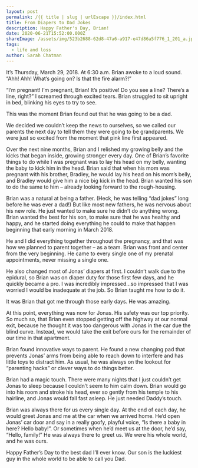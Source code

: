 ```yaml
---
layout: post
permalink: /{{ title | slug | urlEscape }}/index.html
title: From Diapers to Dad Jokes
description: Happy Father's Day, Brian!
date: 2020-06-21T15:52:00.000Z
shareImage: /assets/img/523b2688-62d8-47a6-a917-e47d86a5f776_1_201_a.jpeg
tags:
  - life and loss
author: Sarah Chatman
---
```

It’s Thursday, March 29, 2018. At 6:30 a.m. Brian awoke to a loud sound. “Ahh! Ahh! What’s going on? Is that the fire alarm?!”

“I’m pregnant! I’m pregnant, Brian! It’s positive! Do you see a line? There’s a line, right?” I screamed through excited tears. Brian struggled to sit upright in bed, blinking his eyes to try to see.

This was the moment Brian found out that he was going to be a dad.

We decided we couldn’t keep the news to ourselves, so we called our parents the next day to tell them they were going to be grandparents. We were just so excited from the moment that pink line first appeared.

Over the next nine months, Brian and I relished my growing belly and the kicks that began inside, growing stronger every day. One of Brian’s favorite things to do while I was pregnant was to lay his head on my belly, wanting the baby to kick him in the head. Brian said that when his mom was pregnant with his brother, Bradley, he would lay his head on his mom’s belly, and Bradley would give him a nice big kick in the head. Brian wanted his son to do the same to him – already looking forward to the rough-housing.

Brian was a natural at being a father. (Heck, he was telling “dad jokes” long before he was ever a dad!) But like most new fathers, he was nervous about his new role. He just wanted to make sure he didn’t do anything wrong. Brian wanted the best for his son, to make sure that he was healthy and happy, and he started doing everything he could to make that happen beginning that early morning in March 2018.

He and I did everything together throughout the pregnancy, and that was how we planned to parent together – as a team. Brian was front and center from the very beginning. He came to every single one of my prenatal appointments, never missing a single one.

He also changed most of Jonas’ diapers at first. I couldn’t walk due to the epidural, so Brian was on diaper duty for those first few days, and he quickly became a pro. I was incredibly impressed…so impressed that I was worried I would be inadequate at the job. So Brian taught me how to do it.

It was Brian that got me through those early days. He was amazing.

At this point, everything was now for Jonas. His safety was our top priority. So much so, that Brian even stopped getting off the highway at our normal exit, because he thought it was too dangerous with Jonas in the car due the blind curve. Instead, we would take the exit before ours for the remainder of our time in that apartment.

Brian found innovative ways to parent. He found a new changing pad that prevents Jonas’ arms from being able to reach down to interfere and has little toys to distract him. As usual, he was always on the lookout for “parenting hacks” or clever ways to do things better.

Brian had a magic touch. There were many nights that I just couldn’t get Jonas to sleep because I couldn’t seem to him calm down. Brian would go into his room and stroke his head, ever so gently from his temple to his hairline, and Jonas would fall fast asleep. He just needed Daddy’s touch.

Brian was always there for us every single day. At the end of each day, he would greet Jonas and me at the car when we arrived home. He’d open Jonas’ car door and say in a really goofy, playful voice, “Is there a baby in here? Hello baby!”. Or sometimes when he’d meet us at the door, he’d say, “Hello, family!” He was always there to greet us. We were his whole world, and he was ours.

Happy Father’s Day to the best dad I’ll ever know. Our son is the luckiest guy in the whole world to be able to call you Dad.